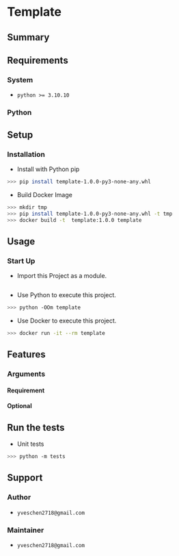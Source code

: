 # Template
## Summary

## Requirements
### System
- `python >= 3.10.10`

### Python


## Setup
### Installation
- Install with Python pip
```sh
>>> pip install template-1.0.0-py3-none-any.whl
```

- Build Docker Image
```sh
>>> mkdir tmp
>>> pip install template-1.0.0-py3-none-any.whl -t tmp
>>> docker build -t  template:1.0.0 template
```

## Usage
### Start Up
- Import this Project as a module.
```py

```

- Use Python to execute this project.
```sh
>>> python -OOm template
```

- Use Docker to execute this project.
```sh
>>> docker run -it --rm template
```

## Features

### Arguments
#### Requirement 

#### Optional

## Run the tests
- Unit tests
```sh
>>> python -m tests
```

## Support
### Author
- `yveschen2718@gmail.com`
### Maintainer
- `yveschen2718@gmail.com`

<!--links-->